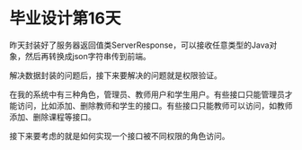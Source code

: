 # 毕业设计第16天

昨天封装好了服务器返回值类ServerResponse，可以接收任意类型的Java对象，然后再转换成json字符串传到前端。

解决数据封装的问题后，接下来要解决的问题就是权限验证。

在我的系统中有三种角色，管理员、教师用户和学生用户。有些接口只能管理员才能访问，比如添加、删除教师和学生的接口。有些接口只能教师可以访问，如教师添加、删除课程等接口。

接下来要考虑的就是如何实现一个接口被不同权限的角色访问。

